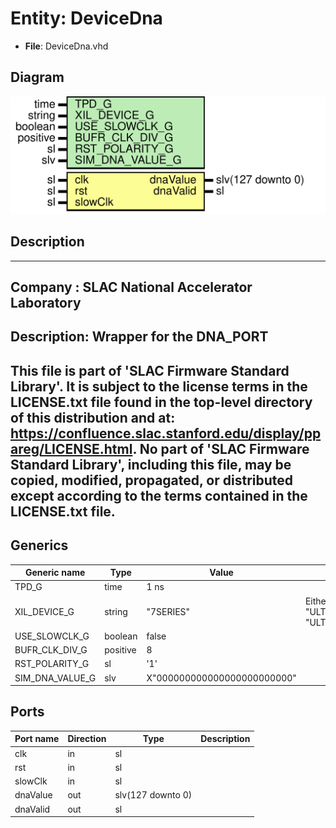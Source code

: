 # Entity: DeviceDna

- **File**: DeviceDna.vhd
## Diagram

![Diagram](DeviceDna.svg "Diagram")
## Description

-----------------------------------------------------------------------------
 Company    : SLAC National Accelerator Laboratory
-----------------------------------------------------------------------------
 Description: Wrapper for the DNA_PORT
-----------------------------------------------------------------------------
 This file is part of 'SLAC Firmware Standard Library'.
 It is subject to the license terms in the LICENSE.txt file found in the
 top-level directory of this distribution and at:
    https://confluence.slac.stanford.edu/display/ppareg/LICENSE.html.
 No part of 'SLAC Firmware Standard Library', including this file,
 may be copied, modified, propagated, or distributed except according to
 the terms contained in the LICENSE.txt file.
-----------------------------------------------------------------------------
## Generics

| Generic name    | Type     | Value                       | Description                                            |
| --------------- | -------- | --------------------------- | ------------------------------------------------------ |
| TPD_G           | time     | 1 ns                        |                                                        |
| XIL_DEVICE_G    | string   | "7SERIES"                   |  Either "7SERIES" or "ULTRASCALE" or "ULTRASCALE_PLUS" |
| USE_SLOWCLK_G   | boolean  | false                       |                                                        |
| BUFR_CLK_DIV_G  | positive | 8                           |                                                        |
| RST_POLARITY_G  | sl       | '1'                         |                                                        |
| SIM_DNA_VALUE_G | slv      | X"000000000000000000000000" |                                                        |
## Ports

| Port name | Direction | Type              | Description |
| --------- | --------- | ----------------- | ----------- |
| clk       | in        | sl                |             |
| rst       | in        | sl                |             |
| slowClk   | in        | sl                |             |
| dnaValue  | out       | slv(127 downto 0) |             |
| dnaValid  | out       | sl                |             |
